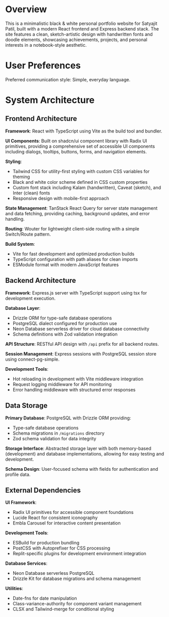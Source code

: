 # Overview

This is a minimalistic black & white personal portfolio website for Satyajit Patil, built with a modern React frontend and Express backend stack. The site features a clean, sketch-artistic design with handwritten fonts and doodle elements, showcasing achievements, projects, and personal interests in a notebook-style aesthetic.

# User Preferences

Preferred communication style: Simple, everyday language.

# System Architecture

## Frontend Architecture

**Framework**: React with TypeScript using Vite as the build tool and bundler.

**UI Components**: Built on shadcn/ui component library with Radix UI primitives, providing a comprehensive set of accessible UI components including dialogs, tooltips, buttons, forms, and navigation elements.

**Styling**: 
- Tailwind CSS for utility-first styling with custom CSS variables for theming
- Black and white color scheme defined in CSS custom properties
- Custom font stack including Kalam (handwritten), Caveat (sketch), and Inter (clean) fonts
- Responsive design with mobile-first approach

**State Management**: TanStack React Query for server state management and data fetching, providing caching, background updates, and error handling.

**Routing**: Wouter for lightweight client-side routing with a simple Switch/Route pattern.

**Build System**: 
- Vite for fast development and optimized production builds
- TypeScript configuration with path aliases for clean imports
- ESModule format with modern JavaScript features

## Backend Architecture

**Framework**: Express.js server with TypeScript support using tsx for development execution.

**Database Layer**: 
- Drizzle ORM for type-safe database operations
- PostgreSQL dialect configured for production use
- Neon Database serverless driver for cloud database connectivity
- Schema definitions with Zod validation integration

**API Structure**: RESTful API design with `/api` prefix for all backend routes.

**Session Management**: Express sessions with PostgreSQL session store using connect-pg-simple.

**Development Tools**:
- Hot reloading in development with Vite middleware integration
- Request logging middleware for API monitoring
- Error handling middleware with structured error responses

## Data Storage

**Primary Database**: PostgreSQL with Drizzle ORM providing:
- Type-safe database operations
- Schema migrations in `/migrations` directory
- Zod schema validation for data integrity

**Storage Interface**: Abstracted storage layer with both memory-based (development) and database implementations, allowing for easy testing and development.

**Schema Design**: User-focused schema with fields for authentication and profile data.

## External Dependencies

**UI Framework**: 
- Radix UI primitives for accessible component foundations
- Lucide React for consistent iconography
- Embla Carousel for interactive content presentation

**Development Tools**:
- ESBuild for production bundling
- PostCSS with Autoprefixer for CSS processing
- Replit-specific plugins for development environment integration

**Database Services**:
- Neon Database serverless PostgreSQL
- Drizzle Kit for database migrations and schema management

**Utilities**:
- Date-fns for date manipulation
- Class-variance-authority for component variant management
- CLSX and Tailwind-merge for conditional styling